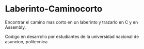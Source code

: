 # Laberinto-Caminocorto
Encontrar el camino mas corto en un laberinto y trazarlo en C y en Assembly.

Codigo en desarrollo por estudiantes de la universidad nacional de asuncion, politecnica
